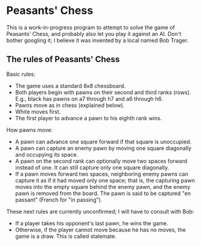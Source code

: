 # Peasants' Chess

This is a work-in-progress program to attempt to solve the game of Peasants' Chess, and probably also let you play it against an AI. Don't bother googling it; I believe it was invented by a local named Bob Trager.


## The rules of Peasants' Chess

Basic rules:
  * The game uses a standard 8x8 chessboard.
  * Both players begin with pawns on their second and third ranks (rows). E.g., black has pawns on a7 through h7 and a6 through h6.
  * Pawns move as in chess (explained below).
  * White moves first.
  * The first player to advance a pawn to his eighth rank wins.

How pawns move:
  * A pawn can advance one square forward if that square is unoccupied.
  * A pawn can capture an enemy pawn by moving one square diagonally and occupying its space.
  * A pawn on the second rank can optionally move two spaces forward instead of one. It can still capture only one square diagonally.
  * If a pawn moves forward two spaces, neighboring enemy pawns can capture it as if it had moved only one space; that is, the capturing pawn moves into the empty square behind the enemy pawn, and the enemy pawn is removed from the board. The pawn is said to be captured "en passant" (French for "in passing").

These next rules are currently unconfirmed; I will have to consult with Bob:
  * If a player takes his opponent's last pawn, he wins the game.
  * Otherwise, if the player cannot move because he has no moves, the game is a draw. This is called stalemate.
